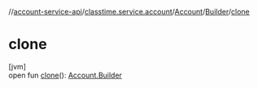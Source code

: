 //[account-service-api](../../../../index.md)/[classtime.service.account](../../index.md)/[Account](../index.md)/[Builder](index.md)/[clone](clone.md)

# clone

[jvm]\
open fun [clone](clone.md)(): [Account.Builder](index.md)

